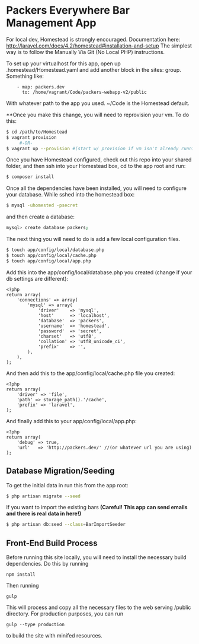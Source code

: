 # Packers Everywhere Bar Management App

For local dev, Homestead is strongly encouraged. Documentation here: http://laravel.com/docs/4.2/homestead#installation-and-setup
The simplest way is to follow the Manually Via Git (No Local PHP) instructions.

To set up your virtualhost for this app, open up .homestead/Homestead.yaml and add another block in the sites: group. Something like:
```
    - map: packers.dev
      to: /home/vagrant/Code/packers-webapp-v2/public
```
With whatever path to the app you used. ~/Code is the Homestead default.

**Once you make this change, you will need to reprovision your vm. To do this:
```sh
$ cd /path/to/Homestead
$ vagrant provision
     #-OR-
$ vagrant up --provision #(start w/ provision if vm isn't already running)
```
Once you have Homestead configured, check out this repo into your shared folder, and then ssh into your Homestead box, cd to the app root and run:
```sh
$ composer install
```
Once all the dependencies have been installed, you will need to configure your database.
While sshed into the homestead box:

```sh
$ mysql -uhomested -psecret
```
and then create a database:
```sh
mysql> create database packers;
```
The next thing you will need to do is add a few local configuration files.
```sh
$ touch app/config/local/database.php
$ touch app/config/local/cache.php
$ touch app/config/local/app.php
```
Add this into the app/config/local/database.php you created (change if your db settings are different):
```
<?php
return array(
    'connections' => array(
        'mysql' => array(
            'driver'    => 'mysql',
            'host'      => 'localhost',
            'database'  => 'packers',
            'username'  => 'homestead',
            'password'  => 'secret',
            'charset'   => 'utf8',
            'collation' => 'utf8_unicode_ci',
            'prefix'    => '',
        ),
    ),
);
```
And then add this to the app/config/local/cache.php file you created:
```
<?php
return array(
    'driver' => 'file',
    'path' => storage_path().'/cache',
    'prefix' => 'laravel',
);
```

And finally add this to your app/config/local/app.php:
```
<?php
return array(
	'debug' => true,
	'url'   => 'http://packers.dev/' //(or whatever url you are using)
);
```

## Database Migration/Seeding
To get the initial data in run this from the app root:
```sh
$ php artisan migrate --seed
```
If you want to import the existing bars **(Careful! This app can send emails and there is real data in here!)**
```sh
$ php artisan db:seed --class=BarImportSeeder
```

## Front-End Build Process
Before running this site locally, you will need to install the necessary build dependencies. Do this by running

    npm install
    
Then running

    gulp
    
This will process and copy all the necessary files to the web serving /public directory. For production purposes, you can run

    gulp --type production
    
to build the site with minifed resources.